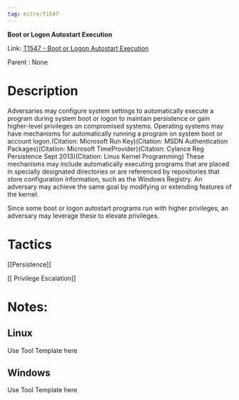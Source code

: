 ```yaml
---
tag: mitre/T1547
---
```


**Boot or Logon Autostart Execution**

Link: [T1547 - Boot or Logon Autostart Execution](https://attack.mitre.org/techniques/T1547)

Parent : None


# Description

Adversaries may configure system settings to automatically execute a program during system boot or logon to maintain persistence or gain higher-level privileges on compromised systems. Operating systems may have mechanisms for automatically running a program on system boot or account logon.(Citation: Microsoft Run Key)(Citation: MSDN Authentication Packages)(Citation: Microsoft TimeProvider)(Citation: Cylance Reg Persistence Sept 2013)(Citation: Linux Kernel Programming) These mechanisms may include automatically executing programs that are placed in specially designated directories or are referenced by repositories that store configuration information, such as the Windows Registry. An adversary may achieve the same goal by modifying or extending features of the kernel.

Since some boot or logon autostart programs run with higher privileges, an adversary may leverage these to elevate privileges.

# Tactics


[[Persistence]]

[[ Privilege Escalation]]


# Notes:

## Linux

Use Tool Template here

## Windows

Use Tool Template here